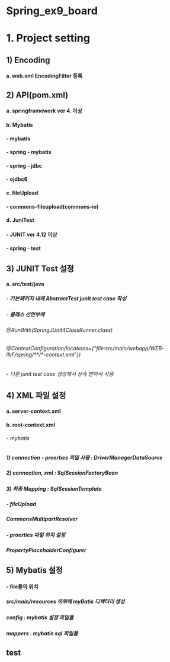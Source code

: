# Spring_ex9_board


# 1. Project setting

## 1) Encoding
####   a. web.xml EncodingFilter 등록	
## 2) API(pom.xml)
####   a. springframework ver 4. 이상
####   b. Mybatis
####	  - mybatis
####	  - spring - mybatis
####	  - spring - jdbc
####	  - ojdbc6
####   c. fileUpload
####	  - commons-fileupload(commons-io)
####   d. JuniTest
####   	  - JUNIT ver 4.12 이상
####	  - spring - test 	

## 3) JUNIT Test 설정
####	a. src/test/java
#####		- 기본패키지 내에 AbstractTest junit test case 작성
#####		- 클래스 선언부에 
######			@RunWith(SpringJUnit4ClassRunner.class)
######			@ContextConfiguration(locations={"file:src/main/webapp/WEB-INF/spring/**/*-context.xml"})
######		- 다른 junit test case 생성해서 상속 받아서 사용					

		   	
## 4) XML 파일 설정
####	a. server-context.xml

####	b. root-context.xml
######		- mybatis
#####		  1) connection - proerties 파일 사용 : DriverManagerDataSource
#####		  2) connection, xml			  : SqlSessionFactoryBean
#####		  3) 최종 Mapping  				  : SqlSessionTemplate

#####		- fileUpload
#####		  CommonsMultipartResolver

#####		- proerties 파일 위치 설정
#####		  PropertyPlaceholderConfigurer

## 5) Mybatis 설정
####	- file들의 위치
#####	   src/main/resources 하위에 myBatis 디렉터리 생성		  	
#####	   config   : mybatis 설정 파일들
#####	   mappers  : mybatis sql 파일들

		

 
 
 
 
 
 
 
 
 
 
 
 
 
 
 
## test
